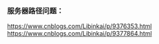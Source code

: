 ### 服务器路径问题：
https://www.cnblogs.com/Libinkai/p/9376353.html   
https://www.cnblogs.com/Libinkai/p/9377864.html    
